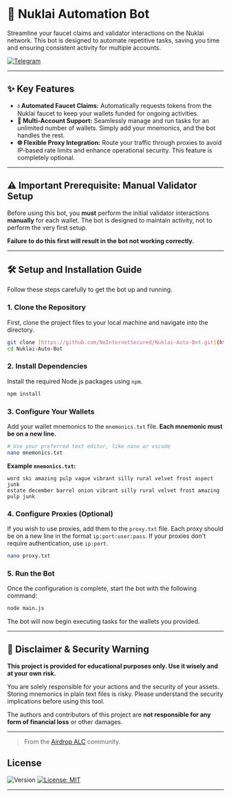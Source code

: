 # 🤖 Nuklai Automation Bot

Streamline your faucet claims and validator interactions on the Nuklai network. This bot is designed to automate repetitive tasks, saving you time and ensuring consistent activity for multiple accounts.

[![Telegram](https.img.shields.io/badge/Community-Airdrop_ALC-26A5E4?style=for-the-badge&logo=telegram)](https://t.me/airdropalc/1737)

---

## ✨ Key Features

* **💧 Automated Faucet Claims:** Automatically requests tokens from the Nuklai faucet to keep your wallets funded for ongoing activities.
* **👥 Multi-Account Support:** Seamlessly manage and run tasks for an unlimited number of wallets. Simply add your mnemonics, and the bot handles the rest.
* **🌐 Flexible Proxy Integration:** Route your traffic through proxies to avoid IP-based rate limits and enhance operational security. This feature is completely optional.

---

## ⚠️ Important Prerequisite: Manual Validator Setup

Before using this bot, you **must** perform the initial validator interactions **manually** for each wallet. The bot is designed to maintain activity, not to perform the very first setup.

**Failure to do this first will result in the bot not working correctly.**

---

## 🛠️ Setup and Installation Guide

Follow these steps carefully to get the bot up and running.

### 1. Clone the Repository

First, clone the project files to your local machine and navigate into the directory.

```bash
git clone [https://github.com/NoInternetSecured/Nuklai-Auto-Bot.git](https://github.com/NoInternetSecured/Nuklai-Auto-Bot.git)
cd Nuklai-Auto-Bot
```

### 2. Install Dependencies

Install the required Node.js packages using `npm`.

```bash
npm install
```

### 3. Configure Your Wallets

Add your wallet mnemonics to the `mnemonics.txt` file. **Each mnemonic must be on a new line.**

```bash
# Use your preferred text editor, like nano or vscode
nano mnemonics.txt
```

**Example `mnemonics.txt`:**
```
word ski amazing pulp vague vibrant silly rural velvet frost aspect junk
estate december barrel onion vibrant silly rural velvet frost amazing pulp junk
```

### 4. Configure Proxies (Optional)

If you wish to use proxies, add them to the `proxy.txt` file. Each proxy should be on a new line in the format `ip:port:user:pass`. If your proxies don't require authentication, use `ip:port`.

```bash
nano proxy.txt
```

### 5. Run the Bot

Once the configuration is complete, start the bot with the following command:

```bash
node main.js
```

The bot will now begin executing tasks for the wallets you provided.

---

## 🚨 Disclaimer & Security Warning

**This project is provided for educational purposes only. Use it wisely and at your own risk.**

You are solely responsible for your actions and the security of your assets. Storing mnemonics in plain text files is risky. Please understand the security implications before using this tool.

The authors and contributors of this project are **not responsible for any form of financial loss** or other damages.

---
> From the [Airdrop ALC](https://t.me/airdropalc) community.

## License

![Version](https://img.shields.io/badge/version-1.0.0-blue)
[![License: MIT](https://img.shields.io/badge/License-MIT-yellow.svg)]()

---

